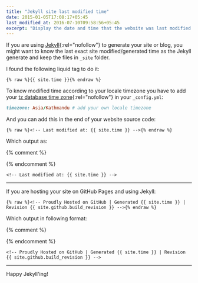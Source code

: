 ```yaml
---
title: "Jekyll site last modified time"
date: 2015-01-05T17:08:17+05:45
last_modified_at: 2016-07-10T09:58:56+05:45
excerpt: "Display the date and time that the website was last modified."
---
```


If you are using [Jekyll](http://jekyllrb.com/){:rel="nofollow"} to generate your site or blog, you might want to know the last exact site modified/generated time as the Jekyll generate and keep the files in `_site` folder.

I found the following liquid tag to do it:

```liquid
{% raw %}{{ site.time }}{% endraw %}
```

To know modified time according to your locale timezone you have to add your [tz database time zone](http://en.wikipedia.org/wiki/List_of_tz_database_time_zones){:rel="nofollow"} in your `_config.yml`:

```rb
timezone: Asia/Kathmandu # add your own locale timezone
```

And you can add this in the end of your website source code:

```text
{% raw %}<!-- Last modified at: {{ site.time }} -->{% endraw %}
```

Which output as:

{% comment %}
<!-- Last modified at: 2015-01-05 18:06:54 +0545 -->
{% endcomment %}

```text
<!-- Last modified at: {{ site.time }} -->
```

---

If you are hosting your site on GitHub Pages and using Jekyll:

```text
{% raw %}<!-- Proudly Hosted on GitHub | Generated {{ site.time }} | Revision {{ site.github.build_revision }} -->{% endraw %}
```

Which output in following format:

{% comment %}
<!-- Proudly Hosted on GitHub | Generated 2015-01-05 18:06:54 +0545 | Revision 8b10cc6954163643f53d0b503888578e143d7e57 -->
{% endcomment %}

```text
<!-- Proudly Hosted on GitHub | Generated {{ site.time }} | Revision {{ site.github.build_revision }} -->
```

---

Happy Jekyll'ing!
